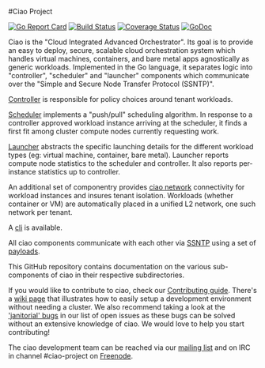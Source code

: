 #Ciao Project

[![Go Report Card](https://goreportcard.com/badge/github.com/ciao-project/ciao)](https://goreportcard.com/report/github.com/ciao-project/ciao)
[![Build Status](https://travis-ci.org/ciao-project/ciao.svg?branch=master)](https://travis-ci.org/ciao-project/ciao)
[![Coverage Status](https://coveralls.io/repos/github/ciao-project/ciao/badge.svg?branch=master)](https://coveralls.io/github/ciao-project/ciao?branch=master)
[![GoDoc](https://godoc.org/github.com/ciao-project/ciao?status.svg)](https://godoc.org/github.com/ciao-project/ciao)

Ciao is the "Cloud Integrated Advanced Orchestrator".  Its goal is
to provide an easy to deploy, secure, scalable cloud orchestration
system which handles virtual machines, containers, and bare metal apps
agnostically as generic workloads.  Implemented in the Go language, it
separates logic into "controller", "scheduler" and "launcher" components
which communicate over the "Simple and Secure Node Transfer Protocol
(SSNTP)".

[Controller](https://github.com/ciao-project/ciao/blob/master/ciao-controller)
is responsible for policy choices around tenant workloads.

[Scheduler](https://github.com/ciao-project/ciao/blob/master/ciao-scheduler)
implements a "push/pull" scheduling algorithm.  In response to a
controller approved workload instance arriving at the scheduler, it
finds a first fit among cluster compute nodes currently requesting work.

[Launcher](https://github.com/ciao-project/ciao/blob/master/ciao-launcher)
abstracts the specific launching details for the different workload
types (eg: virtual machine, container, bare metal).  Launcher reports
compute node statistics to the scheduler and controller.  It also reports
per-instance statistics up to controller.

An additional set of componentry provides [ciao
network](https://github.com/ciao-project/ciao/blob/master/networking)
connectivity for workload instances and insures tenant isolation.
Workloads (whether container or VM) are automatically placed in a unified
L2 network, one such network per tenant.

A [cli](https://github.com/ciao-project/ciao/tree/master/ciao-cli) is available.

All ciao components communicate with each other via
[SSNTP](https://github.com/ciao-project/ciao/blob/master/ssntp/README.md) using a
set of [payloads](https://github.com/ciao-project/ciao/blob/master/payloads).

This GitHub repository contains documentation on the
various sub-components of ciao in their respective
subdirectories.

If you would like to contribute to ciao, check our [Contributing
guide](https://github.com/ciao-project/ciao/blob/master/CONTRIBUTING.md).
There's a [wiki page](https://github.com/ciao-project/ciao/blob/master/DeveloperQuickStart.md)
that illustrates how to easily setup a development environment without
needing a cluster. We also recommend taking a look at the ['janitorial'
bugs](https://github.com/ciao-project/ciao/issues?q=is%3Aopen+is%3Aissue+label%3AJanitorial)
in our list of open issues as these bugs can be solved without an
extensive knowledge of ciao.
We would love to help you start contributing!

The ciao development team can be reached via our [mailing
list](https://lists.clearlinux.org/mailman/listinfo/ciao-devel) and on IRC
in channel #ciao-project on [Freenode](https://freenode.net/kb/answer/chat).
